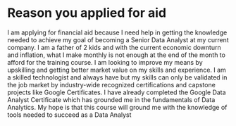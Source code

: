 # Reason you applied for aid

I am applying for financial aid because I need help in getting the knowledge needed to achieve my goal of becoming a Senior Data Analyst at my current company. I am a father of 2 kids and with the current economic downturn and inflation, what I make monthly is not enough at the end of the month to afford for the training course. I am looking to improve my means by upskilling and getting better market value on my skills and experience. I am a skilled technologist and always have but my skills can only be validated in the job market by industry-wide recognized certifications and capstone projects like Google Certificates. I have already completed the Google Data Analyst Certificate which has grounded me in the fundamentals of Data Analytics. My hope is that this course will ground me with the knowledge of tools needed to succeed as a Data Analyst
